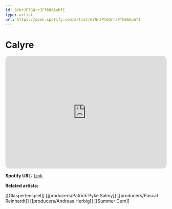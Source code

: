 ```yaml
---
id: 6YNrJPlGQrrJFfkB6AuhfI
type: artist
url: https://open.spotify.com/artist/6YNrJPlGQrrJFfkB6AuhfI
---
```

# Calyre

<iframe style="border-radius:12px" src="https://open.spotify.com/embed/artist/6YNrJPlGQrrJFfkB6AuhfI" width="100%" height="352" frameBorder="0" allowfullscreen="" allow="autoplay; clipboard-write; encrypted-media; fullscreen; picture-in-picture" loading="lazy"></iframe>

**Spotify URL:** [Link](https://open.spotify.com/artist/6YNrJPlGQrrJFfkB6AuhfI)

**Related artists:**

[[Glasperlenspiel]]
[[producers/Patrick Pyke Salmy]]
[[producers/Pascal Reinhardt]]
[[producers/Andreas Herbig]]
[[Summer Cem]]
